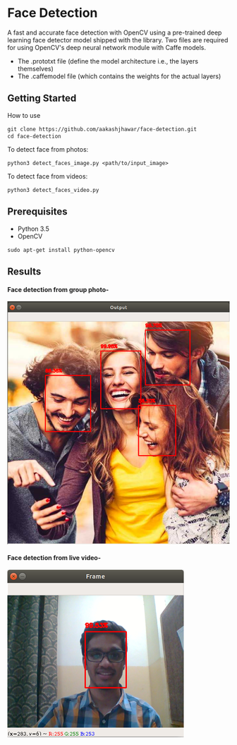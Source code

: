 # Face Detection

A fast and accurate face detection with OpenCV using a pre-trained deep learning face detector model shipped with the library.
Two files are required for using OpenCV's deep neural network module with Caffe models.
- The .prototxt file (define the model architecture i.e., the layers themselves)
 - The .caffemodel file (which contains the weights for the actual layers)

## Getting Started

How to use
```    
git clone https://github.com/aakashjhawar/face-detection.git
cd face-detection
```
To detect face from photos:
```
python3 detect_faces_image.py <path/to/input_image>
```
To detect face from videos:
```
python3 detect_faces_video.py
```

## Prerequisites

- Python 3.5
- OpenCV
```
sudo apt-get install python-opencv
```

## Results

#### Face detection from group photo-
![Result](https://github.com/aakashjhawar/face-detection/blob/master/images/result1.png)

#### Face detection from live video-
![Result](https://github.com/aakashjhawar/face-detection/blob/master/images/result2.png)